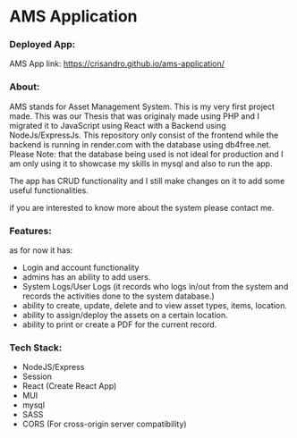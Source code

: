 # AMS Application

### Deployed App: 
 AMS App link: https://crisandro.github.io/ams-application/

### About:

AMS stands for Asset Management System. This is my very first project made.
This was our Thesis that was originaly made using PHP and I migrated it to JavaScript using React with a Backend using NodeJs/ExpressJs.
This repository only consist of the frontend while the backend is running in render.com with the database using db4free.net.
Please Note: that the database being used is not ideal for production and I am only using it to showcase my skills in mysql and also to run the app.

The app has CRUD functionality and I still make changes on it to add some useful functionalities.

if you are interested to know more about the system please contact me.

### Features:
as for now it has:
*	Login and account functionality
* admins has an ability to add users.
* System Logs/User Logs (it records who logs in/out from the system and records the activities done to the system database.)
*	ability to create, update, delete and to view asset types, items, location.
*	ability to assign/deploy the assets on a certain location.
* ability to print or create a PDF for the current record.

### Tech Stack:
* NodeJS/Express
* Session
* React (Create React App)
* MUI
* mysql
* SASS
* CORS (For cross-origin server compatibility)
